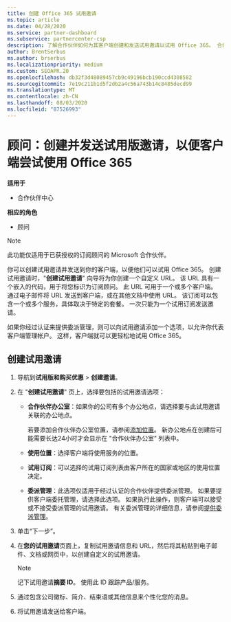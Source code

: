 ```yaml
---
title: 创建 Office 365 试用邀请
ms.topic: article
ms.date: 04/28/2020
ms.service: partner-dashboard
ms.subservice: partnercenter-csp
description: 了解合作伙伴如何为其客户端创建和发送试用邀请以试用 Office 365。 合作伙伴很多都是已获授权的订阅顾问。
author: BrentSerbus
ms.author: brserbus
ms.localizationpriority: medium
ms.custom: SEOAPR.20
ms.openlocfilehash: db32f3d48089457cb9c49196bcb190ccd4308582
ms.sourcegitcommit: 7e19c211b1d5f2db2a4c56a743b14c8485decd99
ms.translationtype: MT
ms.contentlocale: zh-CN
ms.lasthandoff: 08/03/2020
ms.locfileid: "87526993"
---
```

# <a name="advisors-create-and-send-a-trial-invitation-for-clients-to-try-office-365"></a>顾问：创建并发送试用版邀请，以便客户端尝试使用 Office 365

**适用于**

- 合作伙伴中心
 
**相应的角色**

- 顾问

> [!NOTE]
> 此功能仅适用于已获授权的订阅顾问的 Microsoft 合作伙伴。

你可以创建试用邀请并发送到你的客户端，以便他们可以试用 Office 365。 创建试用邀请时，"**创建试用邀请**" 向导将为你创建一个自定义 URL。 该 URL 具有一个嵌入的代码，用于将您标识为订阅顾问。 此 URL 可用于一个或多个客户端。 通过电子邮件将 URL 发送到客户端，或在其他文档中使用 URL。 该订阅可以包含一个或多个服务，具体取决于特定的套餐。 一次只能为一个试用订阅发送邀请。

如果你经过认证来提供委派管理，则可以向试用邀请添加一个选项，以允许你代表客户端管理帐户。 这样，客户端就可以更轻松地试用 Office 365。

## <a name="to-create-a-trial-invitation"></a>创建试用邀请

1. 导航到**试用版和购买优惠**  >  **创建邀请**。

2. 在 "**创建试用邀请**" 页上，选择要包括的试用邀请选项：

    - **合作伙伴办公室**：如果你的公司有多个办公地点，请选择要与此试用邀请关联的办公地点。

        若要添加合作伙伴办公室位置，请参阅[添加位置](manage-locations.md)。 新办公地点在创建后可能需要长达24小时才会显示在 "合作伙伴办公室" 列表中。

    - **使用位置**：选择客户端将使用服务的位置。
    - **试用订阅**：可以选择的试用订阅列表由客户所在的国家或地区的使用位置决定。
    - **委派管理**：此选项仅适用于经过认证的合作伙伴提供委派管理。 如果要提供客户端委托管理，请选择此选项。 如果执行此操作，则客户端可以接受或不接受委派管理的试用邀请。 有关委派管理的详细信息，请参阅[提供委派管理](customers-revoke-admin-privileges.md)。

3. 单击“下一步”。

4. 在**您的试用邀请**页面上，复制试用邀请信息和 URL，然后将其粘贴到电子邮件、文档或网页中，以创建自定义的试用邀请。

    > [!NOTE]
    > 记下试用邀请**摘要 ID**。 使用此 ID 跟踪产品/服务。

5. 通过包含公司徽标、简介、结束语或其他信息来个性化您的消息。

6. 将试用邀请发送给客户端。
